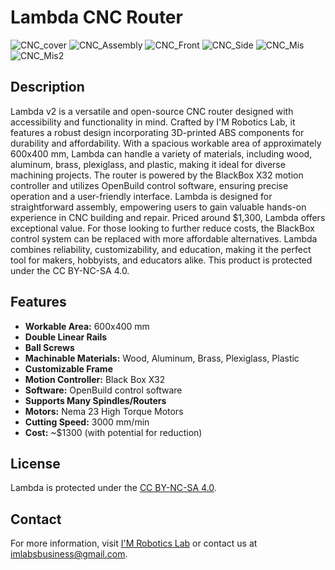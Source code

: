 # Lambda CNC Router

![CNC_cover](Pictures/lambda_cover.png)
![CNC_Assembly](Pictures/CNC_Render.png)
![CNC_Front](Pictures/CNC_Render_Front.png)
![CNC_Side](Pictures/CNC_Render_Side.png)
![CNC_Mis](Pictures/CNC_Render_Mis.png)
![CNC_Mis2](Pictures/CNC_Render_Mis2.png)

## Description

Lambda v2 is a versatile and open-source CNC router designed with accessibility and functionality in mind. Crafted by I'M Robotics Lab, it features a robust design incorporating 3D-printed ABS components for durability and affordability. With a spacious workable area of approximately 600x400 mm, Lambda can handle a variety of materials, including wood, aluminum, brass, plexiglass, and plastic, making it ideal for diverse machining projects. The router is powered by the BlackBox X32 motion controller and utilizes OpenBuild control software, ensuring precise operation and a user-friendly interface. Lambda is designed for straightforward assembly, empowering users to gain valuable hands-on experience in CNC building and repair. Priced around $1,300, Lambda offers exceptional value. For those looking to further reduce costs, the BlackBox control system can be replaced with more affordable alternatives. Lambda combines reliability, customizability, and education, making it the perfect tool for makers, hobbyists, and educators alike. This product is protected under the CC BY-NC-SA 4.0.

## Features

- **Workable Area:** 600x400 mm
- **Double Linear Rails**
- **Ball Screws**
- **Machinable Materials:** Wood, Aluminum, Brass, Plexiglass, Plastic
- **Customizable Frame**
- **Motion Controller:** Black Box X32
- **Software:** OpenBuild control software
- **Supports Many Spindles/Routers**
- **Motors:** Nema 23 High Torque Motors
- **Cutting Speed:** 3000 mm/min
- **Cost:** ~$1300 (with potential for reduction)

## License

Lambda is protected under the [CC BY-NC-SA 4.0](https://creativecommons.org/licenses/by-nc-sa/4.0/).

## Contact

For more information, visit [I'M Robotics Lab](https://www.imroboticslab.com/) or contact us at [imlabsbusiness@gmail.com](mailto:imlabsbusiness@gmail.com).
